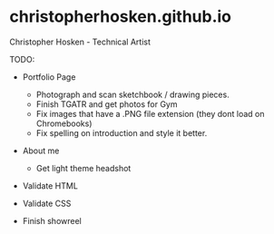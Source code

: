 # christopherhosken.github.io
Christopher Hosken - Technical Artist

TODO:
 - Portfolio Page
    - Photograph and scan sketchbook / drawing pieces.
    - Finish TGATR and get photos for Gym 
    - Fix images that have a .PNG file extension (they dont load on Chromebooks)
    - Fix spelling on introduction and style it better.

 - About me
   - Get light theme headshot

 - Validate HTML
 - Validate CSS
 
 - Finish showreel
